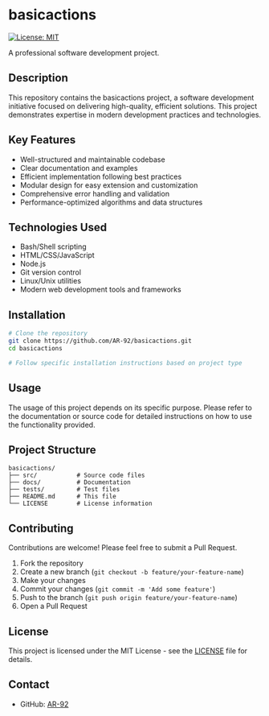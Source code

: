 # basicactions

[![License: MIT](https://img.shields.io/badge/License-MIT-yellow.svg)](https://opensource.org/licenses/MIT)

A professional software development project.

## Description

This repository contains the basicactions project, a software development initiative focused on delivering high-quality, efficient solutions. This project demonstrates expertise in modern development practices and technologies.

## Key Features

- Well-structured and maintainable codebase
- Clear documentation and examples
- Efficient implementation following best practices
- Modular design for easy extension and customization
- Comprehensive error handling and validation
- Performance-optimized algorithms and data structures

## Technologies Used

- Bash/Shell scripting
- HTML/CSS/JavaScript
- Node.js
- Git version control
- Linux/Unix utilities
- Modern web development tools and frameworks

## Installation

```bash
# Clone the repository
git clone https://github.com/AR-92/basicactions.git
cd basicactions

# Follow specific installation instructions based on project type
```

## Usage

The usage of this project depends on its specific purpose. Please refer to the documentation or source code for detailed instructions on how to use the functionality provided.

## Project Structure

```
basicactions/
├── src/           # Source code files
├── docs/          # Documentation
├── tests/         # Test files
├── README.md      # This file
└── LICENSE        # License information
```

## Contributing

Contributions are welcome! Please feel free to submit a Pull Request.

1. Fork the repository
2. Create a new branch (`git checkout -b feature/your-feature-name`)
3. Make your changes
4. Commit your changes (`git commit -m 'Add some feature'`)
5. Push to the branch (`git push origin feature/your-feature-name`)
6. Open a Pull Request

## License

This project is licensed under the MIT License - see the [LICENSE](LICENSE) file for details.

## Contact

- GitHub: [AR-92](https://github.com/AR-92)
